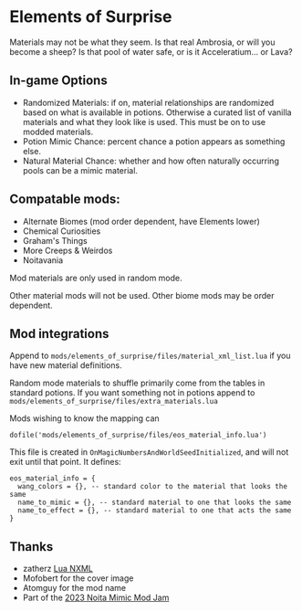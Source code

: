 # Elements of Surprise

Materials may not be what they seem. Is that real Ambrosia, or will you become a sheep? Is that pool of water safe, or is it Acceleratium... or Lava?

## In-game Options

- Randomized Materials: if on, material relationships are randomized based on what is available in potions. Otherwise a curated list of vanilla materials and what they look like is used. This must be on to use modded materials.
- Potion Mimic Chance: percent chance a potion appears as something else.
- Natural Material Chance: whether and how often naturally occurring pools can be a mimic material.

## Compatable mods:

- Alternate Biomes (mod order dependent, have Elements lower)
- Chemical Curiosities
- Graham's Things
- More Creeps & Weirdos
- Noitavania

Mod materials are only used in random mode.

Other material mods will not be used. Other biome mods may be order dependent.

## Mod integrations

Append to `mods/elements_of_surprise/files/material_xml_list.lua` if you have new material definitions.

Random mode materials to shuffle primarily come from the tables in standard potions. If you want something not in potions append to `mods/elements_of_surprise/files/extra_materials.lua`

Mods wishing to know the mapping can

`dofile('mods/elements_of_surprise/files/eos_material_info.lua')`

This file is created in `OnMagicNumbersAndWorldSeedInitialized`, and will not exit until that point. It defines:

```
eos_material_info = {
  wang_colors = {}, -- standard color to the material that looks the same
  name_to_mimic = {}, -- standard material to one that looks the same
  name_to_effect = {}, -- standard material to one that acts the same
}
```

## Thanks

- zatherz [Lua NXML](https://github.com/zatherz/luanxml)
- Mofobert for the cover image
- Atomguy for the mod name
- Part of the [2023 Noita Mimic Mod Jam](https://discord.com/channels/453998283174576133/1110628700086620260)
